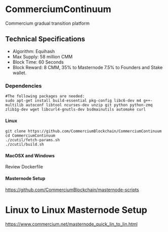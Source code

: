 # CommerciumContinuum
Commercium gradual transition platform

## Technical Specifications
- Algorithm: Equihash
- Max Supply: 58 million CMM
- Block Time: 60 Seconds
- Block Reward: 8 CMM, 35% to Masternode 7.5% to Founders and Stake wallet.
### Dependencies

```shell
#The following packages are needed:
sudo apt-get install build-essential pkg-config libc6-dev m4 g++-multilib autoconf libtool ncurses-dev unzip git python python-zmq zlib1g-dev wget libcurl4-gnutls-dev bsdmainutils automake curl
```

#### Linux
```shell
git clone https://github.com/CommerciumBlockchain/CommerciumContinuum
cd CommerciumContinuum
./zcutil/fetch-params.sh
./zcutil/build.sh
```

#### MacOSX and Windows
Review Dockerfile


#### Masternode Setup
https://github.com/CommerciumBlockchain/masternode-scripts

# Linux to Linux Masternode Setup
https://www.commercium.net/masternode_quick_lin_to_lin.html
